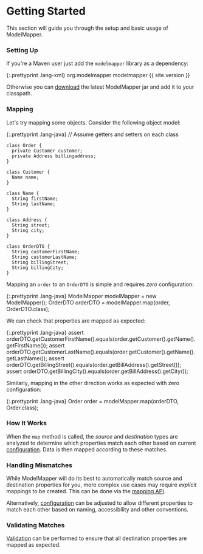 # Getting Started

This section will guide you through the setup and basic usage of ModelMapper.

### Setting Up

If you're a Maven user just add the `modelmapper` library as a dependency:

{:.prettyprint .lang-xml}
	<dependency>
	  <groupId>org.modelmapper</groupId>
	  <artifactId>modelmapper</artifactId>
	  <version>{{ site.version }}</version>
	</dependency>

Otherwise you can [download](https://github.com/jhalterman/modelmapper/downloads) the latest ModelMapper jar and add it to your classpath.

### Mapping

Let's try mapping some objects. Consider the following object model:

{:.prettyprint .lang-java}
	// Assume getters and setters on each class
	
	class Order {
	  private Customer customer;
	  private Address billingaddress;
	}
	
	class Customer {
	  Name name;
	}
	
	class Name {
	  String firstName;
	  String lastName;
	}
	
	class Address {
	  String street;
	  String city;
	}
	
	class OrderDTO {
	  String customerFirstName;
	  String customerLastName;
	  String billingStreet;
	  String billingCity;
	}

Mapping an `order` to an `OrderDTO` is simple and requires _zero_ configuration:

{:.prettyprint .lang-java}
	ModelMapper modelMapper = new ModelMapper();
	OrderDTO orderDTO = modelMapper.map(order, OrderDTO.class);

We can check that properties are mapped as expected:

{:.prettyprint .lang-java}
	assert orderDTO.getCustomerFirstName().equals(order.getCustomer().getName().getFirstName());
	assert orderDTO.getCustomerLastName().equals(order.getCustomer().getName().getLastName());
	assert orderDTO.getBillingStreet().equals(order.getBillAddress().getStreet());
	assert orderDTO.getBillingCity().equals(order.getBillAddress().getCity());

Similarly, mapping in the other direction works as expected with zero configuration:

{:.prettyprint .lang-java}
    Order order = modelMapper.map(orderDTO, Order.class);

### How It Works

When the `map` method is called, the _source_ and _destination_ types are analyzed to determine which properties match each other based on current [configuration](/user-manual/configuration). Data is then mapped according to these matches.

### Handling Mismatches

While ModelMapper will do its best to automatically match source and destination properties for you, more complex use cases may require _explicit_ mappings to be created. This can be done via the [mapping API](/user-manual/property-mapping).

Alternatively, [configuration](/user-manual/configuration) can be adjusted to allow different properties to match each other based on naming, accessibility and other conventions.

### Validating Matches

[Validation](/user-manual/validation) can be performed to ensure that all destination properties are mapped as expected.